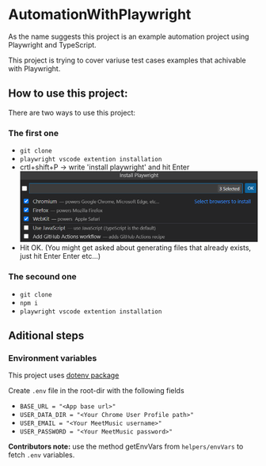 # AutomationWithPlaywright

As the name suggests this project is an example automation project using Playwright and TypeScript.

This project is trying to cover variuse test cases examples that achivable with Playwright.

## How to use this project:

There are two ways to use this project:

### The first one

- `git clone`
- `playwright vscode extention installation`
- crtl+shift+P -> write 'install playwright' and hit Enter
  ![And than select at least chromium/firefox browser engines](image-1.png)
- Hit OK. (You might get asked about generating files that already exists, just hit Enter Enter etc...)

### The secound one

- `git clone`
- `npm i`
- `playwright vscode extention installation`

## Aditional steps

### Environment variables

This project uses [dotenv package](https://github.com/motdotla/dotenv)

Create `.env` file in the root-dir with the following fields <br/>

- `BASE_URL = "<App base url>"` <br/>
- `USER_DATA_DIR = "<Your Chrome User Profile path>"` <br/>
- `USER_EMAIL = "<Your MeetMusic username>"` <br/>
- `USER_PASSWORD = "<Your MeetMusic password>"` <br/>

**Contributors note:** use the method getEnvVars from `helpers/envVars` to fetch `.env` variables.
